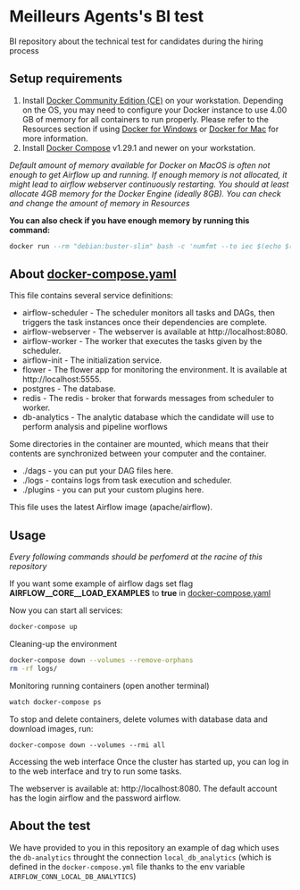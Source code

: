 # Meilleurs Agents's BI test
BI repository about the technical test for candidates during the hiring process

## Setup requirements
1) Install [Docker Community Edition (CE)](https://docs.docker.com/engine/install/) on your workstation. Depending on the OS, you may need to configure your Docker instance to use 4.00 GB of memory for all containers to run properly. Please refer to the Resources section if using [Docker for Windows](https://docs.docker.com/desktop/windows/) or [Docker for Mac](https://docs.docker.com/desktop/mac/) for more information.
2) Install [Docker Compose](https://docs.docker.com/compose/install/) v1.29.1 and newer on your workstation.

*Default amount of memory available for Docker on MacOS is often not enough to get Airflow up and running. If enough memory is not allocated, it might lead to airflow webserver continuously restarting. You should at least allocate 4GB memory for the Docker Engine (ideally 8GB). You can check and change the amount of memory in Resources*

**You can also check if you have enough memory by running this command:**
```sql
docker run --rm "debian:buster-slim" bash -c 'numfmt --to iec $(echo $(($(getconf _PHYS_PAGES) * $(getconf PAGE_SIZE))))'
```

## About [docker-compose.yaml](docker-compose.yaml)
This file contains several service definitions:
- airflow-scheduler - The scheduler monitors all tasks and DAGs, then triggers the task instances once their dependencies are complete.
- airflow-webserver - The webserver is available at http://localhost:8080.
- airflow-worker - The worker that executes the tasks given by the scheduler.
- airflow-init - The initialization service.
- flower - The flower app for monitoring the environment. It is available at http://localhost:5555.
- postgres - The database.
- redis - The redis - broker that forwards messages from scheduler to worker.
- db-analytics - The analytic database which the candidate will use to perform analysis and pipeline worflows 

Some directories in the container are mounted, which means that their contents are synchronized between your computer and the container.
- ./dags - you can put your DAG files here.
- ./logs - contains logs from task execution and scheduler.
- ./plugins - you can put your custom plugins here.

This file uses the latest Airflow image (apache/airflow).

## Usage
*Every following commands should be perfomerd at the racine of this repository*

If you want some example of airflow dags set flag **AIRFLOW__CORE__LOAD_EXAMPLES** to **true** in [docker-compose.yaml](docker-compose.yaml)

Now you can start all services:
```bash
docker-compose up
```

Cleaning-up the environment
```bash
docker-compose down --volumes --remove-orphans
rm -rf logs/
```

Monitoring running containers (open another terminal)
```bash
watch docker-compose ps
```

To stop and delete containers, delete volumes with database data and download images, run:
```
docker-compose down --volumes --rmi all
```

Accessing the web interface
Once the cluster has started up, you can log in to the web interface and try to run some tasks.

The webserver is available at: http://localhost:8080. The default account has the login airflow and the password airflow.

## About the test

We have provided to you in this repository an example of dag which uses the `db-analytics` throught the connection `local_db_analytics` (which is defined in the `docker-compose.yml` file thanks to the env variable `AIRFLOW_CONN_LOCAL_DB_ANALYTICS`)
